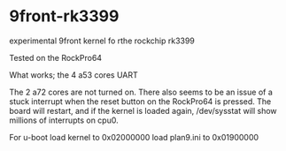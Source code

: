 # 9front-rk3399
experimental 9front kernel fo rthe rockchip rk3399

Tested on the RockPro64

What works;
the 4 a53 cores
UART



The 2 a72 cores are not turned on.  There also seems to be an issue of a stuck interrupt when the reset button on the RockPro64 is pressed.  The board will restart, and if the kernel is loaded again, /dev/sysstat  will show millions of interrupts on cpu0.

For u-boot
load kernel to 0x02000000
load plan9.ini to 0x01900000
